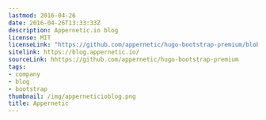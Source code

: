 ```yaml
---
lastmod: 2016-04-26
date: 2016-04-26T13:33:33Z
description: Appernetic.io blog
license: MIT
licenseLink: "https://github.com/appernetic/hugo-bootstrap-premium/blob/master/LICENSE.md"
sitelink: https://blog.appernetic.io/
sourceLink: hhttps://github.com/appernetic/hugo-bootstrap-premium
tags:
- company
- blog
- bootstrap
thumbnail: /img/apperneticioblog.png
title: Appernetic
---
```

